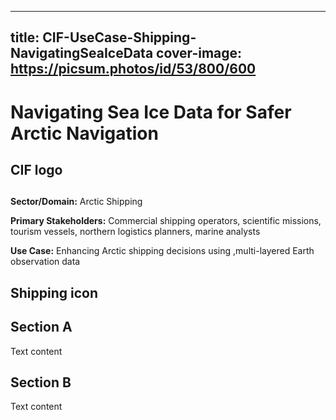 
---
title: CIF-UseCase-Shipping-NavigatingSeaIceData
cover-image: https://picsum.photos/id/53/800/600 
---
<!-- This is a comment that won’t appear in the rendered output -->

# Navigating Sea Ice Data for Safer Arctic Navigation <!--{ as="video" mode="hero" src="https://dlmultimedia.esa.int/download/public/videos/2023/06/010/2306_010_AR_EN.mp4" }-->

## CIF logo <!--{as="img" src="https://cif.polarview.org/wp-content/uploads/2024/05/CIF-Logo-v3-125.png" style="width: %; height: 200px;"}-->

## 
**Sector/Domain:** Arctic Shipping

**Primary Stakeholders:** Commercial shipping operators, scientific missions, tourism vessels, northern logistics planners, marine analysts

**Use Case:** Enhancing Arctic shipping decisions using ,multi-layered Earth observation data

## Shipping icon <!--{as="img" src="https://cif.polarview.org/wp-content/uploads/bb-plugin/cache/Shipping-Icon-circle-d3dfaffc3b3ce792813de5d7fdd64fdf-hwxq58bkvn93.png" style="width: %; height: 200px;"}-->


## Section A
Text content

## Section B
Text content
        